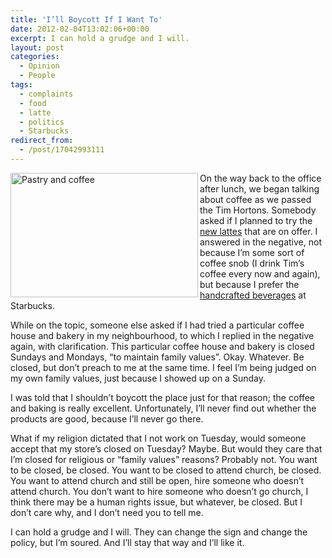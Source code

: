 ```yaml
---
title: 'I’ll Boycott If I Want To'
date: 2012-02-04T13:02:06+00:00
excerpt: I can hold a grudge and I will.
layout: post
categories:
  - Opinion
  - People
tags:
  - complaints
  - food
  - latte
  - politics
  - Starbucks
redirect_from:
  - /post/17042993111
---
```

<img src="http://dl.dropbox.com/u/8133385/images/rsz_pastry-coffee.jpg" alt="Pastry and coffee" width="300" height="199" align="left" />On the way back to the office after lunch, we began talking about coffee as we passed the Tim Hortons. Somebody asked if I planned to try the [new lattes](http://www.timhortons.com/ca/en/menu/menu_products.html "Tim Hortons Flavoured Lattes") that are on offer. I answered in the negative, not because I’m some sort of coffee snob (I drink Tim’s coffee every now and again), but because I prefer the [handcrafted beverages](http://www.starbucks.com/menu "Starbucks handcrafted beverages") at Starbucks.

While on the topic, someone else asked if I had tried a particular coffee house and bakery in my neighbourhood, to which I replied in the negative again, with clarification. This particular coffee house and bakery is closed Sundays and Mondays, “to maintain family values”. Okay. Whatever. Be closed, but don’t preach to me at the same time. I feel I’m being judged on my own family values, just because I showed up on a Sunday.

I was told that I shouldn’t boycott the place just for that reason; the coffee and baking is really excellent. Unfortunately, I’ll never find out whether the products are good, because I’ll never go there.

What if my religion dictated that I not work on Tuesday, would someone accept that my store’s closed on Tuesday? Maybe. But would they care that I’m closed for religious or “family values” reasons? Probably not. You want to be closed, be closed. You want to be closed to attend church, be closed. You want to attend church and still be open, hire someone who doesn’t attend church. You don’t want to hire someone who doesn’t go church, I think there may be a human rights issue, but whatever, be closed. But I don’t care why, and I don’t need you to tell me.

I can hold a grudge and I will. They can change the sign and change the policy, but I’m soured. And I’ll stay that way and I’ll like it.